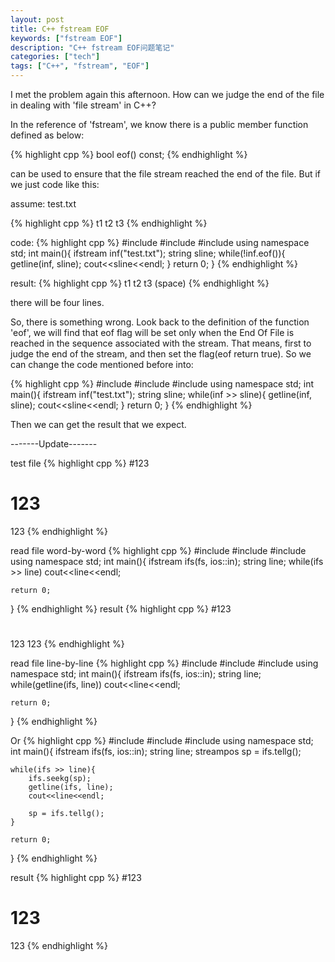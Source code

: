 ```yaml
---
layout: post
title: C++ fstream EOF
keywords: ["fstream EOF"]
description: "C++ fstream EOF问题笔记"
categories: ["tech"]
tags: ["C++", "fstream", "EOF"]
---
```


I met the problem again this afternoon. How can we judge the end of the file in dealing with 'file stream' in C++?

In the reference of 'fstream', we know there is a public member function defined as below:

{% highlight cpp %}
bool eof() const;
{% endhighlight %}

can be used to ensure that the file stream reached the end of the file. But if we just code like this:

assume: test.txt

{% highlight cpp %}
t1
t2
t3
{% endhighlight %}

code:
{% highlight cpp %}
#include <iostream>
#include <fstream>
#include <string>
using namespace std;
int main(){
    ifstream inf("test.txt");
    string sline;
    while(!inf.eof()){
        getline(inf, sline);
        cout<<sline<<endl;
    }
    return 0;
}
{% endhighlight %}

result:
{% highlight cpp %}
t1
t2
t3
(space)
{% endhighlight %}

there will be four lines.

So, there is something wrong. Look back to the definition of the function 'eof', we will find that eof flag will be set only when the End Of File is reached in the sequence associated with the stream. That means, first to judge the end of the stream, and then set the flag(eof return true). So we can change the code mentioned before into:

{% highlight cpp %}
#include <iostream>
#include <fstream>
#include <string>
using namespace std;
int main(){
    ifstream inf("test.txt");
    string sline;
    while(inf >> sline){
        getline(inf, sline);
        cout<<sline<<endl;
    }
    return 0;
}
{% endhighlight %}

Then we can get the result that we expect.

-------Update-------

test file
{% highlight cpp %}
#123
# 123
123
{% endhighlight %}

read file word-by-word
{% highlight cpp %}
#include <iostream>
#include <string>
#include <fstream>
using namespace std;
int main(){
    ifstream ifs(fs, ios::in);
    string line;
    while(ifs >> line)
        cout<<line<<endl;

    return 0;
}
{% endhighlight %}
result
{% highlight cpp %}
#123
#
123
123
{% endhighlight %}

read file line-by-line
{% highlight cpp %}
#include <iostream>
#include <string>
#include <fstream>
using namespace std;
int main(){
    ifstream ifs(fs, ios::in);
    string line;
    while(getline(ifs, line))
        cout<<line<<endl;

    return 0;
}
{% endhighlight %}

Or
{% highlight cpp %}
#include <iostream>
#include <string>
#include <fstream>
using namespace std;
int main(){
    ifstream ifs(fs, ios::in);
    string line;
    streampos sp = ifs.tellg();

    while(ifs >> line){
        ifs.seekg(sp);
        getline(ifs, line);
        cout<<line<<endl;

        sp = ifs.tellg();
    }

    return 0;
}
{% endhighlight %}

result
{% highlight cpp %}
#123
# 123
123
{% endhighlight %}